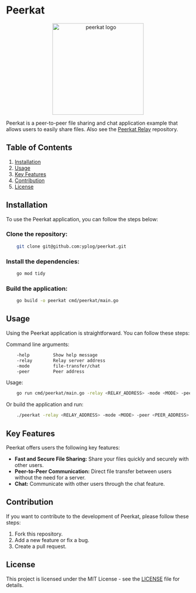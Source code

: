 # Peerkat

<p align="center">
    <img src="https://yalinpala.dev/projects/peerkat.png" alt="peerkat logo"  width="250" height="250">
</p>

Peerkat is a peer-to-peer file sharing and chat application example that allows users to easily share files.
Also see the [Peerkat Relay](https://github.com/yplog/peerkat-relay) repository.


## Table of Contents

1. [Installation](#installation)
2. [Usage](#usage)
3. [Key Features](#key-features)
4. [Contribution](#contribution)
5. [License](#license)

## Installation

To use the Peerkat application, you can follow the steps below:


### Clone the repository:

```bash
    git clone git@github.com:yplog/peerkat.git
```

### Install the dependencies:

```bash
    go mod tidy
```

### Build the application:

```bash
    go build -o peerkat cmd/peerkat/main.go
```

## Usage

Using the Peerkat application is straightforward. You can follow these steps:

Command line arguments:

```bash
    -help         Show help message
    -relay        Relay server address
    -mode         file-transfer/chat
    -peer         Peer address
```

Usage:

```bash
    go run cmd/peerkat/main.go -relay <RELAY_ADDRESS> -mode <MODE> -peer <PEER_ADDRESS>
```

Or build the application and run:

```bash
    ./peerkat -relay <RELAY_ADDRESS> -mode <MODE> -peer <PEER_ADDRESS>
```


## Key Features

Peerkat offers users the following key features:

- **Fast and Secure File Sharing:** Share your files quickly and securely with other users.
- **Peer-to-Peer Communication:** Direct file transfer between users without the need for a server.
- **Chat:** Communicate with other users through the chat feature.

## Contribution

If you want to contribute to the development of Peerkat, please follow these steps:

 1. Fork this repository.
 2. Add a new feature or fix a bug.
 3. Create a pull request.

## License

This project is licensed under the MIT License - see the [LICENSE](LICENSE) file for details.
